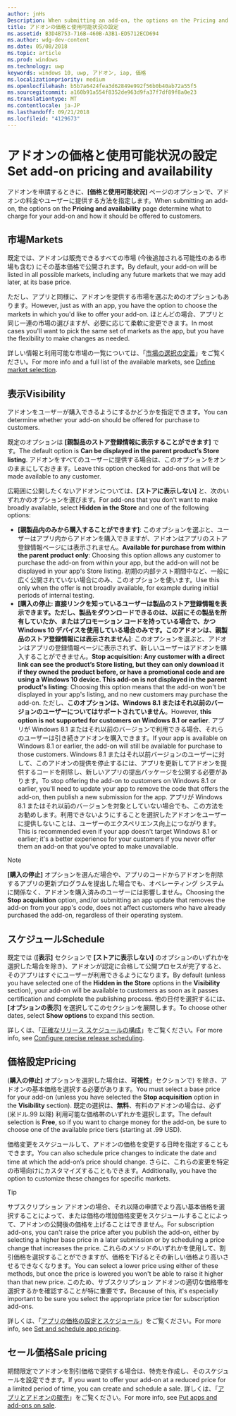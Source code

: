 ```yaml
---
author: jnHs
Description: When submitting an add-on, the options on the Pricing and availability page determine what to charge for your add-on and how it should be offered to customers.
title: アドオンの価格と使用可能状況の設定
ms.assetid: B3D4B753-716B-460B-A3B1-ED5712ECD694
ms.author: wdg-dev-content
ms.date: 05/08/2018
ms.topic: article
ms.prod: windows
ms.technology: uwp
keywords: windows 10, uwp, アドオン, iap, 価格
ms.localizationpriority: medium
ms.openlocfilehash: b5b7a6424fea3d62849e992f56b0b40ab72a55f5
ms.sourcegitcommit: a160b91a554f8352de963d9fa37f7df89f8a0e23
ms.translationtype: MT
ms.contentlocale: ja-JP
ms.lasthandoff: 09/21/2018
ms.locfileid: "4129673"
---
```

# <a name="set-add-on-pricing-and-availability"></a><span data-ttu-id="280ed-103">アドオンの価格と使用可能状況の設定</span><span class="sxs-lookup"><span data-stu-id="280ed-103">Set add-on pricing and availability</span></span>


<span data-ttu-id="280ed-104">アドオンを申請するときに、**[価格と使用可能状況]** ページのオプションで、アドオンの料金やユーザーに提供する方法を指定します。</span><span class="sxs-lookup"><span data-stu-id="280ed-104">When submitting an add-on, the options on the **Pricing and availability** page determine what to charge for your add-on and how it should be offered to customers.</span></span>

## <a name="markets"></a><span data-ttu-id="280ed-105">市場</span><span class="sxs-lookup"><span data-stu-id="280ed-105">Markets</span></span>

<span data-ttu-id="280ed-106">既定では、アドオンは販売できるすべての市場 (今後追加される可能性のある市場も含む) にその基本価格で公開されます。</span><span class="sxs-lookup"><span data-stu-id="280ed-106">By default, your add-on will be listed in all possible markets, including any future markets that we may add later, at its base price.</span></span>

<span data-ttu-id="280ed-107">ただし、アプリと同様に、アドオンを提供する市場を選ぶためのオプションもあります。</span><span class="sxs-lookup"><span data-stu-id="280ed-107">However, just as with an app, you have the option to choose the markets in which you'd like to offer your add-on.</span></span> <span data-ttu-id="280ed-108">ほとんどの場合、アプリと同じ一連の市場の選びますが、必要に応じて柔軟に変更できます。</span><span class="sxs-lookup"><span data-stu-id="280ed-108">In most cases you'll want to pick the same set of markets as the app, but you have the flexibility to make changes as needed.</span></span> 

<span data-ttu-id="280ed-109">詳しい情報と利用可能な市場の一覧については、「[市場の選択の定義](define-pricing-and-market-selection.md)」をご覧ください。</span><span class="sxs-lookup"><span data-stu-id="280ed-109">For more info and a full list of the available markets, see [Define market selection](define-pricing-and-market-selection.md).</span></span>

## <a name="visibility"></a><span data-ttu-id="280ed-110">表示</span><span class="sxs-lookup"><span data-stu-id="280ed-110">Visibility</span></span>

<span data-ttu-id="280ed-111">アドオンをユーザーが購入できるようにするかどうかを指定できます。</span><span class="sxs-lookup"><span data-stu-id="280ed-111">You can determine whether your add-on should be offered for purchase to customers.</span></span> 

<span data-ttu-id="280ed-112">既定のオプションは **[親製品のストア登録情報に表示することができます]** です。</span><span class="sxs-lookup"><span data-stu-id="280ed-112">The default option is **Can be displayed in the parent product’s Store listing**.</span></span> <span data-ttu-id="280ed-113">アドオンをすべてのユーザーに提供する場合は、このオプションをオンのままにしておきます。</span><span class="sxs-lookup"><span data-stu-id="280ed-113">Leave this option checked for add-ons that will be made available to any customer.</span></span> 

<span data-ttu-id="280ed-114">広範囲に公開したくないアドオンについては、**[ストアに表示しない]** と、次のいずれかのオプションを選びます。</span><span class="sxs-lookup"><span data-stu-id="280ed-114">For add-ons that you don't want to make broadly available, select **Hidden in the Store** and one of the following options:</span></span>

-   <span data-ttu-id="280ed-115">**[親製品内のみから購入することができます]**: このオプションを選ぶと、ユーザーはアプリ内からアドオンを購入できますが、アドオンはアプリのストア登録情報ページには表示されません。</span><span class="sxs-lookup"><span data-stu-id="280ed-115">**Available for purchase from within the parent product only**: Choosing this option allows any customer to purchase the add-on from within your app, but the add-on will not be displayed in your app's Store listing.</span></span> <span data-ttu-id="280ed-116">初期の内部テスト期間中など、一般に広く公開されていない場合にのみ、このオプションを使います。</span><span class="sxs-lookup"><span data-stu-id="280ed-116">Use this only when the offer is not broadly available, for example during initial periods of internal testing.</span></span>
-   <span data-ttu-id="280ed-117">**[購入の停止: 直接リンクを知っているユーザーは製品のストア登録情報を表示できます。ただし、製品をダウンロードできるのは、以前にその製品を所有していたか、またはプロモーション コードを持っている場合で、かつ Windows 10 デバイスを使用している場合のみです。このアドオンは、親製品のストア登録情報には表示されません]**: このオプションを選ぶと、アドオンはアプリの登録情報ページに表示されず、新しいユーザーはアドオンを購入することができません。</span><span class="sxs-lookup"><span data-stu-id="280ed-117">**Stop acquisition: Any customer with a direct link can see the product’s Store listing, but they can only download it if they owned the product before, or have a promotional code and are using a Windows 10 device. This add-on is not displayed in the parent product's listing**: Choosing this option means that the add-on won't be displayed in your app's listing, and no new customers may purchase the add-on.</span></span> <span data-ttu-id="280ed-118">ただし、**このオプションは、Windows 8.1 またはそれ以前のバージョンのユーザーについてはサポートされていません**。</span><span class="sxs-lookup"><span data-stu-id="280ed-118">However, **this option is not supported for customers on Windows 8.1 or earlier**.</span></span> <span data-ttu-id="280ed-119">アプリが Windows 8.1 またはそれ以前のバージョンで利用できる場合、それらのユーザーは引き続きアドオンを購入できます。</span><span class="sxs-lookup"><span data-stu-id="280ed-119">If your app is available on Windows 8.1 or earlier, the add-on will still be available for purchase to those customers.</span></span> <span data-ttu-id="280ed-120">Windows 8.1 またはそれ以前バージョンのユーザーに対して、このアドオンの提供を停止するには、アプリを更新してアドオンを提供するコードを削除し、新しいアプリの提出パッケージを公開する必要があります。</span><span class="sxs-lookup"><span data-stu-id="280ed-120">To stop offering the add-on to customers on Windows 8.1 or earlier, you'll need to update your app to remove the code that offers the add-on, then publish a new submission for the app.</span></span> <span data-ttu-id="280ed-121">アプリが Windows 8.1 またはそれ以前のバージョンを対象としていない場合でも、この方法をお勧めします。利用できないようにすることを選択したアドオンをユーザーに提供しないことは、ユーザーのエクスペリエンス向上につながります。</span><span class="sxs-lookup"><span data-stu-id="280ed-121">This is recommended even if your app doesn't target Windows 8.1 or earlier; it's a better experience for your customers if you never offer them an add-on that you've opted to make unavailable.</span></span>
    
 > [!NOTE] 
 > <span data-ttu-id="280ed-122">**[購入の停止]** オプションを選んだ場合や、アプリのコードからアドオンを削除するアプリの更新プログラムを提出した場合でも、オペレーティング システムに関係なく、アドオンを購入済みのユーザーには影響しません。</span><span class="sxs-lookup"><span data-stu-id="280ed-122">Choosing the **Stop acquisition** option, and/or submitting an app update that removes the add-on from your app's code, does not affect customers who have already purchased the add-on, regardless of their operating system.</span></span>


## <a name="schedule"></a><span data-ttu-id="280ed-123">スケジュール</span><span class="sxs-lookup"><span data-stu-id="280ed-123">Schedule</span></span>

<span data-ttu-id="280ed-124">既定では (**[表示]** セクションで **[ストアに表示しない]** のオプションのいずれかを選択した場合を除き)、アドオンが認定に合格して公開プロセスが完了すると、そのアプリはすぐにユーザーが利用できるようになります。</span><span class="sxs-lookup"><span data-stu-id="280ed-124">By default (unless you have selected one of the **Hidden in the Store** options in the **Visibility** section), your add-on will be available to customers as soon as it passes certification and complete the publishing process.</span></span> <span data-ttu-id="280ed-125">他の日付を選択するには、**[オプションの表示]** を選択してこのセクションを展開します。</span><span class="sxs-lookup"><span data-stu-id="280ed-125">To choose other dates, select **Show options** to expand this section.</span></span> 

<span data-ttu-id="280ed-126">詳しくは、「[正確なリリース スケジュールの構成](configure-precise-release-scheduling.md)」をご覧ください。</span><span class="sxs-lookup"><span data-stu-id="280ed-126">For more info, see [Configure precise release scheduling](configure-precise-release-scheduling.md).</span></span>


## <a name="pricing"></a><span data-ttu-id="280ed-127">価格設定</span><span class="sxs-lookup"><span data-stu-id="280ed-127">Pricing</span></span>

<span data-ttu-id="280ed-128">(**購入の停止]** オプションを選択した場合は、**可視性**」セクションで) を除き、アドオンの基本価格を選択する必要があります。</span><span class="sxs-lookup"><span data-stu-id="280ed-128">You must select a base price for your add-on (unless you have selected the **Stop acquisition** option in the **Visibility** section).</span></span> <span data-ttu-id="280ed-129">既定の選択は、**無料**、有料のアドオンの場合は、必ず (米ドル.99 以降) 利用可能な価格帯のいずれかを選択します。</span><span class="sxs-lookup"><span data-stu-id="280ed-129">The default selection is **Free**, so if you want to charge money for the add-on, be sure to choose one of the available price tiers (starting at .99 USD).</span></span>

<span data-ttu-id="280ed-130">価格変更をスケジュールして、アドオンの価格を変更する日時を指定することもできます。</span><span class="sxs-lookup"><span data-stu-id="280ed-130">You can also schedule price changes to indicate the date and time at which the add-on’s price should change.</span></span> <span data-ttu-id="280ed-131">さらに、これらの変更を特定の市場向けにカスタマイズすることもできます。</span><span class="sxs-lookup"><span data-stu-id="280ed-131">Additionally, you have the option to customize these changes for specific markets.</span></span> 

> [!TIP]
> <span data-ttu-id="280ed-132">サブスクリプション アドオンの場合、それ以降の申請でより高い基本価格を選択することによって、または価格の増加価格変更をスケジュールすることによって、アドオンの公開後の価格を上げることはできません。</span><span class="sxs-lookup"><span data-stu-id="280ed-132">For subscription add-ons, you can't raise the price after you publish the add-on, either by selecting a higher base price in a later submission or by scheduling a price change that increases the price.</span></span> <span data-ttu-id="280ed-133">これらのメソッドのいずれかを使用して、割引価格を選択することができますが、価格を下げるとその新しい価格より高いさせるできなくなります。</span><span class="sxs-lookup"><span data-stu-id="280ed-133">You can select a lower price using either of these methods, but once the price is lowered you won't be able to raise it higher than that new price.</span></span> <span data-ttu-id="280ed-134">このため、サブスクリプション アドオンの適切な価格帯を選択するかを確認することが特に重要です。</span><span class="sxs-lookup"><span data-stu-id="280ed-134">Because of this, it's especially important to be sure you select the appropriate price tier for subscription add-ons.</span></span> 

<span data-ttu-id="280ed-135">詳しくは、「[アプリの価格の設定とスケジュール](set-and-schedule-app-pricing.md)」をご覧ください。</span><span class="sxs-lookup"><span data-stu-id="280ed-135">For more info, see [Set and schedule app pricing](set-and-schedule-app-pricing.md).</span></span>


## <a name="sale-pricing"></a><span data-ttu-id="280ed-136">セール価格</span><span class="sxs-lookup"><span data-stu-id="280ed-136">Sale pricing</span></span>

<span data-ttu-id="280ed-137">期間限定でアドオンを割引価格で提供する場合は、特売を作成し、そのスケジュールを設定できます。</span><span class="sxs-lookup"><span data-stu-id="280ed-137">If you want to offer your add-on at a reduced price for a limited period of time, you can create and schedule a sale.</span></span> <span data-ttu-id="280ed-138">詳しくは、「[アプリとアドオンの販売](put-apps-and-add-ons-on-sale.md)」をご覧ください。</span><span class="sxs-lookup"><span data-stu-id="280ed-138">For more info, see [Put apps and add-ons on sale](put-apps-and-add-ons-on-sale.md).</span></span>



